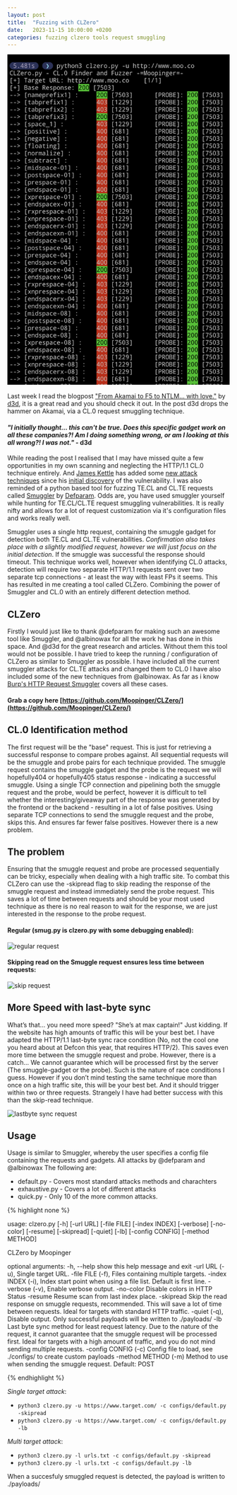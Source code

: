 ```yaml
---
layout: post
title:  "Fuzzing with CLZero"
date:   2023-11-15 10:00:00 +0200
categories: fuzzing clzero tools request smuggling
---
```


![Fuzz banner](/assets/banner-fuzz.png)

Last week I read the blogpost ["From Akamai to F5 to NTLM... with love."](https://blog.malicious.group/from-akamai-to-f5-to-ntlm/) by [d3d](https://twitter.com/deadvolvo), it is a great read and you should check it out. In the post d3d drops the hammer on Akamai, via a CL.0 request smuggling technique. 

#### *"I initially thought... this can't be true. Does this specific gadget work on all these companies?! Am I doing something wrong, or am I looking at this all wrong?! I was not."* - d3d

While reading the post I realised that I may have missed quite a few opportunities in my own scanning and neglecting the HTTP/1.1 CL.0 technique entirely. And [James Kettle](https://twitter.com/albinowax) has added some [new attack techniques](https://portswigger.net/research/how-to-turn-security-research-into-profit) since his [initial discovery](https://portswigger.net/research/browser-powered-desync-attacks#cl.0) of the vulnerability. I was also reminded of a python based tool for fuzzing TE.CL and CL.TE requests called [Smuggler](https://github.com/defparam/smuggler) by [Defparam](https://twitter.com/defparam). Odds are, you have used smuggler yourself while hunting for TE.CL/CL.TE request smuggling vulnerabilities. It is really nifty and allows for a lot of request customization via it's configuration files and works really well. 

Smuggler uses a single http request, containing the smuggle gadget for detection both TE.CL and CL.TE vulnerabilities. *Confirmation also takes place with a slightly modified request, however we will just focus on the initial detection*. If the smuggle was successful the response should timeout. This technique works well, however when identifying CL.0 attacks, detection will require two separate HTTP/1.1 requests sent over two separate tcp connections - at least the way with least FPs it seems. This has resulted in me creating a tool called CLZero. Combining the power of Smuggler and CL.0 with an entirely different detection method.

## CLZero

Firstly I would just like to thank @defparam for making such an awesome tool like Smuggler, and @albinowax for all the work he has done in this space. And @d3d for the great research and articles. Without them this tool would not be possible. I have tried to keep the running / configuration of CLZero as similar to Smuggler as possible. I have included all the current smuggler attacks for CL.TE attacks and changed them to CL.0 I have also included some of the new techniques from @albinowax. As far as i know [Burp's HTTP Request Smuggler](https://github.com/PortSwigger/http-request-smuggler) covers all these cases.

#### Grab a copy here [https://github.com/Moopinger/CLZero/](https://github.com/Moopinger/CLZero/)

## CL.0 Identification method

The first request will be the "base" request. This is just for retrieving a successful response to compare probes against. All sequential requests will be the smuggle and probe pairs for each technique provided. The smuggle request contains the smuggle gadget and the probe is the request we will hopefully404 or hopefully405 status response - indicating a successful smuggle.  Using a single TCP connection and pipelining both the smuggle request and the probe, would be perfect, however it is difficult to tell whether the interesting/giveaway part of the response was generated by the frontend or the backend - resulting in a lot of false positives. Using separate TCP connections to send the smuggle request and the probe, skips this. And ensures far fewer false positives. However there is a new problem.

## The problem

Ensuring that the smuggle request and probe are processed sequentially can be tricky, especially when dealing with a high traffic site. To combat this CLZero can use the -skipread flag to skip reading the response of the smuggle request and instead immediately send the probe request. This saves a lot of time between requests and should be your most used technique as there is no real reason to wait for the response, we are just interested in the response to the probe request. 

#### Regular (smug.py is clzero.py with some debugging enabled):

![regular request](/blog/assets/reg-response.png)

#### Skipping read on the Smuggle request ensures less time between requests:

![skip request](/blog/assets/skip-response.png)

## More Speed with last-byte sync

What’s that... you need more speed? "She’s at max captain!" Just kidding. If the website has high amounts of traffic this will be your best bet. I have adapted the HTTP/1.1 last-byte sync race condition (No, not the cool one you heard about at Defcon this year, that requires HTTP/2). This saves even more time between the smuggle request and probe. However, there is a catch... We cannot guarantee which will be processed first by the server (The smuggle-gadget or the probe). Such is the nature of race conditions I guess. However if you don’t mind testing the same technique more than once on a high traffic site, this will be your best bet. And it should trigger within two or three requests. Strangely I have had better success with this than the skip-read technique.

![lastbyte sync request](/blog/assets/lastbyte-time.png)

## Usage

Usage is similar to Smuggler, whereby the user specifies a config file containing the requests and gadgets. All attacks by @defparam and @albinowax The following are:

* default.py - Covers most standard attacks methods and charachters
* exhaustive.py - Covers a lot of different attacks 
* quick.py - Only 10 of the more common attacks. 

{% highlight none %}

usage: clzero.py [-h] [-url URL] [-file FILE] [-index INDEX] [-verbose] [-no-color] [-resume] [-skipread] [-quiet] [-lb] [-config CONFIG] [-method METHOD]

CLZero by Moopinger

optional arguments:
  -h, --help      show this help message and exit
  -url URL        (-u), Single target URL.
  -file FILE      (-f), Files containing multiple targets.
  -index INDEX    (-i), Index start point when using a file list. Default is first line.
  -verbose        (-v), Enable verbose output.
  -no-color       Disable colors in HTTP Status
  -resume         Resume scan from last index place.
  -skipread       Skip the read response on smuggle requests, recommended. This will save a lot of time between requests. Ideal for targets with standard HTTP traffic.
  -quiet          (-q), Disable output. Only successful payloads will be written to ./payloads/
  -lb             Last byte sync method for least request latency. Due to the nature of the request, it cannot guarantee that the smuggle request will be processed first. Ideal for targets with a high
                  amount of traffic, and you do not mind sending multiple requests.
  -config CONFIG  (-c) Config file to load, see ./configs/ to create custom payloads
  -method METHOD  (-m) Method to use when sending the smuggle request. Default: POST

{% endhighlight %}

*Single target attack*:

* `python3 clzero.py -u https://www.target.com/ -c configs/default.py -skipread`
* `python3 clzero.py -u https://www.target.com/ -c configs/default.py -lb`

*Multi target attack*:

* `python3 clzero.py -l urls.txt -c configs/default.py -skipread`
* `python3 clzero.py -l urls.txt -c configs/default.py -lb`
 
When a succesfuly smuggled request is detected, the payload is written to ./payloads/
